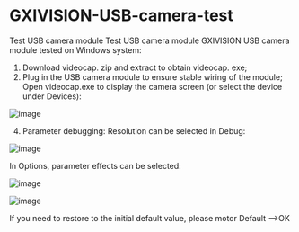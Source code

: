 # GXIVISION-USB-camera-test
Test USB camera module
Test USB camera module
GXIVISION USB camera module tested on Windows system:
1. Download videocap. zip and extract to obtain videocap. exe;
2. Plug in the USB camera module to ensure stable wiring of the module;
Open videocap.exe to display the camera screen (or select the device under Devices):

![image](https://github.com/Mike-chunsheng/GXIVISION-USB-camera-test/assets/169350690/ff6b9aff-7352-47fd-b1ba-081fb5154372)

4. Parameter debugging:
Resolution can be selected in Debug:

![image](https://github.com/Mike-chunsheng/GXIVISION-USB-camera-test/assets/169350690/fe72d357-66ee-49b2-afaa-999f5f5aa57d)

In Options, parameter effects can be selected:

![image](https://github.com/Mike-chunsheng/GXIVISION-USB-camera-test/assets/169350690/4d76384c-1826-4d87-84a4-02769d488cef)

![image](https://github.com/Mike-chunsheng/GXIVISION-USB-camera-test/assets/169350690/8289b0e0-b132-4824-ab04-20d9e2d14fe9)

If you need to restore to the initial default value, please motor Default -->OK

